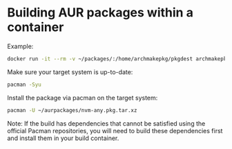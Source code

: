 # Building AUR packages within a container

Example:

```bash
docker run -it --rm -v ~/packages/:/home/archmakepkg/pkgdest archmakepkg https://aur.archlinux.org/nvm.git
```

Make sure your target system is up-to-date:

```bash
pacman -Syu
```

Install the package via pacman on the target system:

```bash
pacman -U ~/aurpackages/nvm-any.pkg.tar.xz
```

Note: If the build has dependencies that cannot be satisfied using the official Pacman repositories,
you will need to build these dependencies first and install them in your build container.
